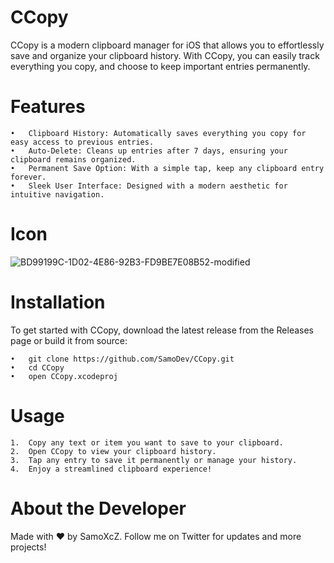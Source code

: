 # CCopy

 

CCopy is a modern clipboard manager for iOS that allows you to effortlessly save and organize your clipboard history. With CCopy, you can easily track everything you copy, and choose to keep important entries permanently.

# Features

	•	Clipboard History: Automatically saves everything you copy for easy access to previous entries.
	•	Auto-Delete: Cleans up entries after 7 days, ensuring your clipboard remains organized.
	•	Permanent Save Option: With a simple tap, keep any clipboard entry forever.
	•	Sleek User Interface: Designed with a modern aesthetic for intuitive navigation.

# Icon
![BD99199C-1D02-4E86-92B3-FD9BE7E08B52-modified](https://github.com/user-attachments/assets/dad98074-18c8-4fb9-b3c3-37379a8e5ba1)

 

# Installation

To get started with CCopy, download the latest release from the Releases page or build it from source:

	•	git clone https://github.com/SamoDev/CCopy.git
	•	cd CCopy
	•	open CCopy.xcodeproj

# Usage

	1.	Copy any text or item you want to save to your clipboard.
	2.	Open CCopy to view your clipboard history.
	3.	Tap any entry to save it permanently or manage your history.
	4.	Enjoy a streamlined clipboard experience!

# About the Developer

Made with ❤️ by SamoXcZ. Follow me on Twitter for updates and more projects!

